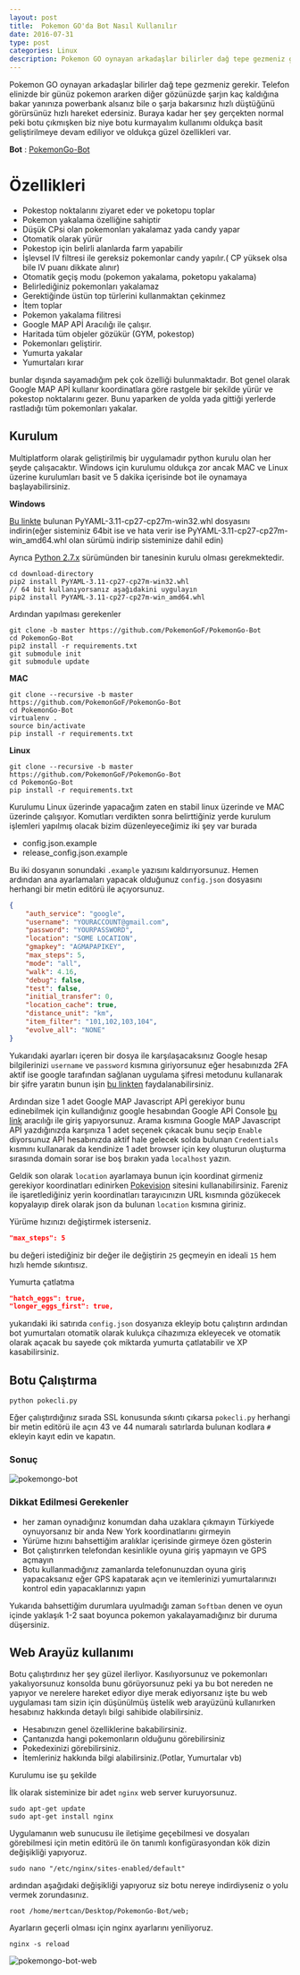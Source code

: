 ```yaml
---
layout: post
title:  Pokemon GO'da Bot Nasıl Kullanılır
date: 2016-07-31
type: post
categories: Linux
description: Pokemon GO oynayan arkadaşlar bilirler dağ tepe gezmeniz gerekir. Telefon elinizde bir günüz pokemon ararken diğer gözünüzde
---
```


Pokemon GO oynayan arkadaşlar bilirler dağ tepe gezmeniz gerekir. Telefon elinizde bir günüz pokemon ararken diğer gözünüzde şarjın kaç kaldığına bakar yanınıza powerbank alsanız bile o şarja bakarsınız hızlı düştüğünü görürsünüz hızlı hareket edersiniz. Buraya kadar her şey gerçekten normal peki botu çıkmışken biz niye botu kurmayalım kullanımı oldukça basit geliştirilmeye devam ediliyor ve oldukça güzel özellikleri var.

**Bot** : [PokemonGo-Bot](https://github.com/PokemonGoF/PokemonGo-Bot)

# Özellikleri

* Pokestop noktalarını ziyaret eder ve poketopu toplar
* Pokemon yakalama özelliğine sahiptir
* Düşük CPsi olan pokemonları yakalamaz yada candy yapar
* Otomatik olarak yürür
* Pokestop için belirli alanlarda farm yapabilir
* İşlevsel IV filtresi ile gereksiz pokemonlar candy yapılır.( CP yüksek olsa bile IV puanı dikkate alınır)
* Otomatik geçiş modu (pokemon yakalama, poketopu yakalama)
* Belirlediğiniz pokemonları yakalamaz
* Gerektiğinde üstün top türlerini kullanmaktan çekinmez
* İtem toplar
* Pokemon yakalama filitresi
* Google MAP APİ Aracılığı ile çalışır.
* Haritada tüm objeler gözükür (GYM, pokestop)
* Pokemonları geliştirir.
* Yumurta yakalar
* Yumurtaları kırar

bunlar dışında sayamadığım pek çok özelliği bulunmaktadır. Bot genel olarak Google MAP APİ kullanır koordinatlara göre rastgele bir şekilde yürür ve pokestop noktalarını gezer. Bunu yaparken de yolda yada gittiği yerlerde rastladığı tüm pokemonları yakalar.

## Kurulum

Multiplatform olarak geliştirilmiş bir uygulamadır python kurulu olan her şeyde çalışacaktır. Windows için kurulumu oldukça zor ancak MAC ve Linux üzerine kurulumları basit ve 5 dakika içerisinde bot ile oynamaya başlayabilirsiniz.

**Windows**

[Bu linkte](http://www.lfd.uci.edu/~gohlke/pythonlibs/#pyyaml) bulunan PyYAML-3.11-cp27-cp27m-win32.whl dosyasını indirin(eğer sisteminiz 64bit ise ve hata verir ise PyYAML-3.11-cp27-cp27m-win_amd64.whl olan sürümü indirip sisteminize dahil edin)

Ayrıca [Python 2.7.x](http://docs.python-guide.org/en/latest/starting/installation/) sürümünden bir tanesinin kurulu olması gerekmektedir.

```console
cd download-directory
pip2 install PyYAML-3.11-cp27-cp27m-win32.whl
// 64 bit kullanıyorsanız aşağıdakini uygulayın
pip2 install PyYAML-3.11-cp27-cp27m-win_amd64.whl
```

Ardından yapılması gerekenler

```console
git clone -b master https://github.com/PokemonGoF/PokemonGo-Bot  
cd PokemonGo-Bot  
pip2 install -r requirements.txt
git submodule init
git submodule update
```

**MAC**

```console
git clone --recursive -b master https://github.com/PokemonGoF/PokemonGo-Bot  
cd PokemonGo-Bot  
virtualenv .  
source bin/activate  
pip install -r requirements.txt
```

**Linux**

```console
git clone --recursive -b master https://github.com/PokemonGoF/PokemonGo-Bot  
cd PokemonGo-Bot  
pip install -r requirements.txt
```

Kurulumu Linux üzerinde yapacağım zaten en stabil linux üzerinde ve MAC üzerinde çalışıyor. Komutları verdikten sonra belirttiğiniz yerde kurulum işlemleri yapılmış olacak bizim düzenleyeceğimiz iki şey var burada 

* config.json.example
* release_config.json.example

Bu iki dosyanın sonundaki `.example` yazısını kaldırıyorsunuz. Hemen ardından ana ayarlamaları yapacak olduğunuz `config.json` dosyasını herhangi bir metin editörü ile açıyorsunuz.

```json
{
    "auth_service": "google",
    "username": "YOURACCOUNT@gmail.com",
    "password": "YOURPASSWORD",
    "location": "SOME LOCATION",
    "gmapkey": "AGMAPAPIKEY",
    "max_steps": 5,
    "mode": "all",
    "walk": 4.16,
    "debug": false,
    "test": false,
    "initial_transfer": 0,
    "location_cache": true,
    "distance_unit": "km",
    "item_filter": "101,102,103,104",
    "evolve_all": "NONE"
}
```

Yukarıdaki ayarları içeren bir dosya ile karşılaşacaksınız Google hesap bilgilerinizi `username` ve `password` kısmına giriyorsunuz eğer hesabınızda 2FA aktif ise google tarafından sağlanan uygulama şifresi metodunu kullanarak bir şifre yaratın bunun işin [bu linkten](https://security.google.com/settings/security/apppasswords) faydalanabilirsiniz.

Ardından size 1 adet Google MAP Javascript APİ gerekiyor bunu edinebilmek için kullandığınız google hesabından Google APİ Console [bu link](https://console.developers.google.com/?hl=TR) aracılığı ile giriş yapıyorsunuz. Arama kısmına Google MAP Javascript APİ yazdığınızda karşınıza 1 adet seçenek çıkacak bunu seçip `Enable` diyorsunuz APİ hesabınızda aktif hale gelecek solda bulunan `Credentials` kısmını kullanarak da kendinize 1 adet browser için key oluşturun oluşturma sırasında domain sorar ise boş bırakın yada `localhost` yazın.

Geldik son olarak `location` ayarlamaya bunun için koordinat girmeniz gerekiyor koordinatları edinirken [Pokevision](https://pokevision.com/) sitesini kullanabilirsiniz. Fareniz ile işaretlediğiniz yerin koordinatları tarayıcınızın URL kısmında gözükecek kopyalayıp direk olarak json da bulunan `location` kısmına giriniz.

Yürüme hızınızı değiştirmek isterseniz.

```json
"max_steps": 5
```

bu değeri istediğiniz bir değer ile değiştirin `25` geçmeyin en ideali `15` hem hızlı hemde sıkıntısız.

Yumurta çatlatma

```json
"hatch_eggs": true,
"longer_eggs_first": true,
```

yukarıdaki iki satırıda `config.json` dosyanıza ekleyip botu çalıştırın ardından bot yumurtaları otomatik olarak kulukça cihazımıza ekleyecek ve otomatik olarak açacak bu sayede çok miktarda yumurta çatlatabilir ve XP kasabilirsiniz.

## Botu Çalıştırma

```console
python pokecli.py
```

Eğer çalıştırdığınız sırada SSL konusunda sıkıntı çıkarsa `pokecli.py` herhangi bir metin editörü ile açın 43 ve 44 numaralı satırlarda bulunan kodlara `#` ekleyin kayıt edin ve kapatın.

### Sonuç

![pokemongo-bot](/assets/pokemongo-bot.png)

### Dikkat Edilmesi Gerekenler
 
* her zaman oynadığınız konumdan daha uzaklara çıkmayın Türkiyede oynuyorsanız bir anda New York koordinatlarını girmeyin
* Yürüme hızını bahsettiğim aralıklar içerisinde girmeye özen gösterin
* Bot çalıştırırken telefondan kesinlikle oyuna giriş yapmayın ve GPS açmayın
* Botu kullanmadığınız zamanlarda telefonunuzdan oyuna giriş yapacaksanız eğer GPS kapatarak açın ve itemlerinizi yumurtalarınızı kontrol edin yapacaklarınızı yapın

Yukarıda bahsettiğim durumlara uyulmadığı zaman `Softban` denen ve oyun içinde yaklaşık 1-2 saat boyunca pokemon yakalayamadığınız bir duruma düşersiniz.

## Web Arayüz kullanımı

Botu çalıştırdınız her şey güzel ilerliyor. Kasılıyorsunuz ve pokemonları yakalıyorsunuz konsolda bunu görüyorsunuz peki ya bu bot nereden ne yapıyor ve nerelere hareket ediyor diye merak ediyorsanız işte bu web uygulaması tam sizin için düşünülmüş üstelik web arayüzünü kullanırken hesabınız hakkında detaylı bilgi sahibide olabilirsiniz.

* Hesabınızın genel özelliklerine bakabilirsiniz.
* Çantanızda hangi pokemonların olduğunu görebilirsiniz
* Pokedexinizi görebilirsiniz.
* İtemleriniz hakkında bilgi alabilirsiniz.(Potlar, Yumurtalar vb)

Kurulumu ise şu şekilde

İlk olarak sisteminize bir adet `nginx` web server kuruyorsunuz.

```console
sudo apt-get update
sudo apt-get install nginx
```

Uygulamanın web sunucusu ile iletişime geçebilmesi ve dosyaları görebilmesi için metin editörü ile ön tanımlı konfigürasyondan kök dizin değişikliği yapıyoruz.

```console
sudo nano "/etc/nginx/sites-enabled/default"
```

ardından aşağıdaki değişikliği yapıyoruz siz botu nereye indirdiyseniz o yolu vermek zorundasınız.

```console
root /home/mertcan/Desktop/PokemonGo-Bot/web;
```

Ayarların geçerli olması için nginx ayarlarını yeniliyoruz.

```console
nginx -s reload
```

![pokemongo-bot-web](/assets/pokemongo-bot-web.png)